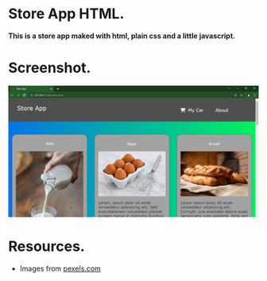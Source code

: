 # Store App HTML.

__This is a store app maked with html, plain css and a little javascript.__

# Screenshot.
![screenshot](./doc/screenshot.png)

# Resources.
* Images from [pexels.com](www.pexels.com)